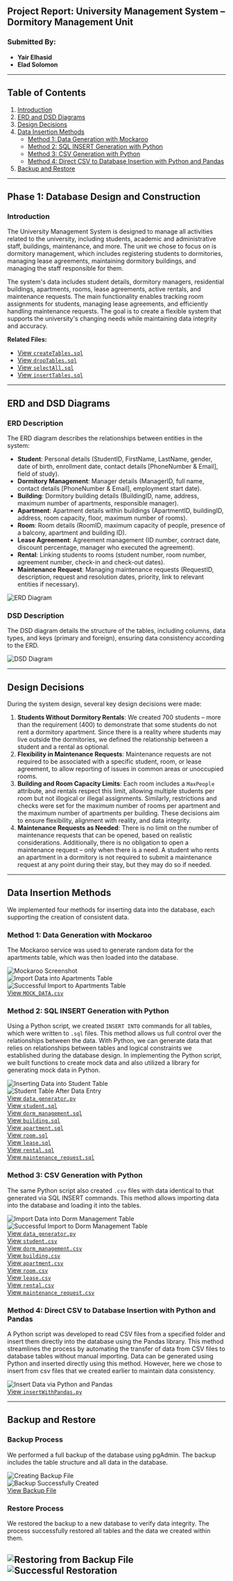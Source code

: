 
## Project Report: University Management System – Dormitory Management Unit

### Submitted By:
- **Yair Elhasid**
- **Elad Solomon**

---

## Table of Contents
1. [Introduction](#introduction)
2. [ERD and DSD Diagrams](#erd-and-dsd-diagrams)
3. [Design Decisions](#design-decisions)
4. [Data Insertion Methods](#data-insertion-methods)
   - [Method 1: Data Generation with Mockaroo](#method-1-data-generation-with-mockaroo)
   - [Method 2: SQL INSERT Generation with Python](#method-2-sql-insert-generation-with-python)
   - [Method 3: CSV Generation with Python](#method-3-csv-generation-with-python)
   - [Method 4: Direct CSV to Database Insertion with Python and Pandas](#method-4-direct-csv-to-database-insertion-with-python-and-pandas)
5. [Backup and Restore](#backup-and-restore)

---

## Phase 1: Database Design and Construction

### Introduction
The University Management System is designed to manage all activities related to the university, including students, academic and administrative staff, buildings, maintenance, and more. The unit we chose to focus on is dormitory management, which includes registering students to dormitories, managing lease agreements, maintaining dormitory buildings, and managing the staff responsible for them.

The system's data includes student details, dormitory managers, residential buildings, apartments, rooms, lease agreements, active rentals, and maintenance requests. The main functionality enables tracking room assignments for students, managing lease agreements, and efficiently handling maintenance requests. The goal is to create a flexible system that supports the university's changing needs while maintaining data integrity and accuracy.

**Related Files:**
- [View `createTables.sql`](createTables.sql)
- [View `dropTables.sql`](dropTables.sql)
- [View `selectAll.sql`](selectAll.sql)
- [View `insertTables.sql`](insertTables.sql)

---

## ERD and DSD Diagrams

### ERD Description
The ERD diagram describes the relationships between entities in the system:
- **Student**: Personal details (StudentID, FirstName, LastName, gender, date of birth, enrollment date, contact details [PhoneNumber & Email], field of study).
- **Dormitory Management**: Manager details (ManagerID, full name, contact details  [PhoneNumber & Email], employment start date).
- **Building**: Dormitory building details (BuildingID, name, address, maximum number of apartments, responsible manager).
- **Apartment**: Apartment details within buildings (ApartmentID, buildingID, address, room capacity, floor, maximum number of rooms).
- **Room**: Room details (RoomID, maximum capacity of people, presence of a balcony, apartment and building ID).
- **Lease Agreement**: Agreement management (ID number, contract date, discount percentage, manager who executed the agreement).
- **Rental**: Linking students to rooms (student number, room number, agreement number, check-in and check-out dates).
- **Maintenance Request**: Managing maintenance requests (RequestID, description, request and resolution dates, priority, link to relevant entities if necessary).

![ERD Diagram](ERD.png)

### DSD Description
The DSD diagram details the structure of the tables, including columns, data types, and keys (primary and foreign), ensuring data consistency according to the ERD.

![DSD Diagram](DSD.png)

---

## Design Decisions

During the system design, several key design decisions were made:
1. **Students Without Dormitory Rentals**: We created 700 students – more than the requirement (400) to demonstrate that some students do not rent a dormitory apartment. Since there is a reality where students may live outside the dormitories, we defined the relationship between a student and a rental as optional.
2. **Flexibility in Maintenance Requests**: Maintenance requests are not required to be associated with a specific student, room, or lease agreement, to allow reporting of issues in common areas or unoccupied rooms.
3. **Building and Room Capacity Limits**: Each room includes a `MaxPeople` attribute, and rentals respect this limit, allowing multiple students per room but not illogical or illegal assignments. Similarly, restrictions and checks were set for the maximum number of rooms per apartment and the maximum number of apartments per building. These decisions aim to ensure flexibility, alignment with reality, and data integrity.
4. **Maintenance Requests as Needed**: There is no limit on the number of maintenance requests that can be opened, based on realistic considerations. Additionally, there is no obligation to open a maintenance request – only when there is a need.
A student who rents an apartment in a dormitory is not required to submit a maintenance request at any point during their stay, but they may do so if needed.

---

## Data Insertion Methods

We implemented four methods for inserting data into the database, each supporting the creation of consistent data.

### Method 1: Data Generation with Mockaroo
The Mockaroo service was used to generate random data for the apartments table, which was then loaded into the database.

![Mockaroo Screenshot](mockarooFiles/mockaroo.png)  
![Import Data into Apartments Table](images/Import%20data%20from%20mockaroo%20csv%20file%20into%20apartments%20table.png)  
![Successful Import to Apartments Table](images/Successful%20import%20from%20mockaroo%20csv%20file%20to%20apartment%20table.png)  
[View `MOCK_DATA.csv`](mockarooFiles/MOCK_DATA.csv)

### Method 2: SQL INSERT Generation with Python
Using a Python script, we created `INSERT INTO` commands for all tables, which were written to `.sql` files. This method allows us full control over the relationships between the data. With Python, we can generate data that relies on relationships between tables and logical constraints we established during the database design. In implementing the Python script, we built functions to create mock data and also utilized a library for generating mock data in Python.

![Inserting Data into Student Table](images/Inserting%20data%20into%20a%20student%20table%20using%20SQL%20commands.png)  
![Student Table After Data Entry](images/Student%20table%20after%20data%20entry.png)  
[View `data_generator.py`](Programing/data_generator.py)  
[View `student.sql`](Programing/sql%20[insert]%20files/student.sql)  
[View `dorm_management.sql`](Programing/sql%20[insert]%20files/dorm_management.sql)  
[View `building.sql`](Programing/sql%20[insert]%20files/building.sql)  
[View `apartment.sql`](Programing/sql%20[insert]%20files/apartment.sql)  
[View `room.sql`](Programing/sql%20[insert]%20files/room.sql)  
[View `lease.sql`](Programing/sql%20[insert]%20files/lease.sql)  
[View `rental.sql`](Programing/sql%20[insert]%20files/rental.sql)  
[View `maintenance_request.sql`](Programing/sql%20[insert]%20files/maintenance_request.sql)  

### Method 3: CSV Generation with Python
The same Python script also created `.csv` files with data identical to that generated via SQL INSERT commands. This method allows importing data into the database and loading it into the tables.

![Import Data into Dorm Management Table](images/Import%20data%20into%20the%20dorm%20management%20table%20from%20an%20csv%20file.png)  
![Successful Import to Dorm Management Table](images/Successful%20import%20to%20dorm%20management%20table%20from%20scv%20file.png)  
[View `data_generator.py`](Programing/data_generator.py)  
[View `student.csv`](Programing/csv%20files/student.csv)  
[View `dorm_management.csv`](Programing/csv%20files/dorm_management.csv)  
[View `building.csv`](Programing/csv%20files/building.csv)  
[View `apartment.csv`](Programing/csv%20files/apartment.csv)  
[View `room.csv`](Programing/csv%20files/room.csv)  
[View `lease.csv`](Programing/csv%20files/lease.csv)  
[View `rental.csv`](Programing/csv%20files/rental.csv)  
[View `maintenance_request.csv`](Programing/csv%20files/maintenance_request.csv)

### Method 4: Direct CSV to Database Insertion with Python and Pandas
A Python script was developed to read CSV files from a specified folder and insert them directly into the database using the Pandas library. This method streamlines the process by automating the transfer of data from CSV files to database tables without manual importing.
Data can be generated using Python and inserted directly using this method.
However, here we chose to insert from csv files that we created earlier to maintain data consistency.

![Insert Data via Python and Pandas](images/insertDataViaPythonAndPandas.png)  
[View `insertWithPandas.py`](Programing/insertWithPandas.py)

---

## Backup and Restore

### Backup Process
We performed a full backup of the database using pgAdmin. The backup includes the table structure and all data in the database.

![Creating Backup File](images/Creating%20the%20database%20backup%20file.png)  
![Backup Successfully Created](images/The%20database%20backup%20file%20was%20created%20successfully..png)  
[View Backup File](Backups/backup_28_03_2025)

### Restore Process
We restored the backup to a new database to verify data integrity. The process successfully restored all tables and the data we created within them.

![Restoring from Backup File](images/Restoring%20from%20the%20backup%20file.png)  
![Successful Restoration](images/Successful%20restoration%20from%20backup%20file.png)
---
